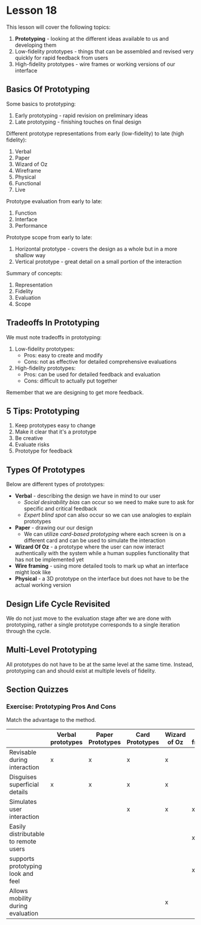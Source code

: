 # Lesson 18

This lesson will cover the following topics:

1. **Prototyping** - looking at the different ideas available to us and developing them
2. Low-fidelity prototypes - things that can be assembled and revised very quickly for rapid feedback from users
3. High-fidelity prototypes - wire frames or working versions of our interface

## Basics Of Prototyping

Some basics to prototyping:

1. Early prototyping - rapid revision on preliminary ideas
2. Late prototyping - finishing touches on final design

Different prototype representations from early (low-fidelity) to late (high fidelity):

1. Verbal
2. Paper
3. Wizard of Oz
4. Wireframe
5. Physical
6. Functional
7. Live

Prototype evaluation from early to late:

1. Function
2. Interface
3. Performance

Prototype scope from early to late:

1. Horizontal prototype - covers the design as a whole but in a more shallow way
2. Vertical prototype - great detail on a small portion of the interaction

Summary of concepts:

1. Representation
2. Fidelity
3. Evaluation
4. Scope

## Tradeoffs In Prototyping

We must note tradeoffs in prototyping:

1. Low-fidelity prototypes:
   - Pros: easy to create and modify
   - Cons: not as effective for detailed comprehensive evaluations
2. High-fidelity prototypes:
   - Pros: can be used for detailed feedback and evaluation
   - Cons: difficult to actually put together

Remember that we are designing to get more feedback.

## 5 Tips: Prototyping

1. Keep prototypes easy to change
2. Make it clear that it's a prototype
3. Be creative
4. Evaluate risks
5. Prototype for feedback

## Types Of Prototypes

Below are different types of prototypes:

- **Verbal** - describing the design we have in mind to our user
  - _Social desirability bias_ can occur so we need to make sure to ask for specific and critical feedback
  - _Expert blind spot_ can also occur so we can use analogies to explain prototypes
- **Paper** - drawing our our design
  - We can utilize _card-based prototyping_ where each screen is on a different card and can be used to simulate the interaction
- **Wizard Of Oz** - a prototype where the user can now interact authentically with the system while a human supplies functionality that has not be implemented yet
- **Wire framing** - using more detailed tools to mark up what an interface might look like
- **Physical** - a 3D prototype on the interface but does not have to be the actual working version

## Design Life Cycle Revisited

We do not just move to the evaluation stage after we are done with prototyping, rather a single prototype corresponds to a single iteration through the cycle.

## Multi-Level Prototyping

All prototypes do not have to be at the same level at the same time. Instead, prototyping can and should exist at multiple levels of fidelity.

## Section Quizzes

### Exercise: Prototyping Pros And Cons

Match the advantage to the method.

|                                      | Verbal prototypes | Paper Prototypes | Card Prototypes | Wizard of Oz | Wire framing | Physical Prototypes |
| ------------------------------------ | ----------------- | ---------------- | --------------- | ------------ | ------------ | ------------------- |
| Revisable during interaction         | x                 | x                | x               | x            |
| Disguises superficial details        | x                 | x                | x               | x            |
| Simulates user interaction           |                   |                  | x               | x            | x            | x                   |
| Easily distributable to remote users |                   |                  |                 |              | x            |                     |
| supports prototyping look and feel   |                   |                  |                 |              | x            | x                   |
| Allows mobility during evaluation    |                   |                  |                 | x            |              | x                   |
